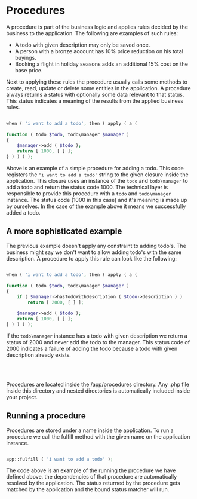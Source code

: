 # Procedures

A procedure is part of the business logic and applies rules decided by the business to the application. The following are examples of such rules:
- A todo with given description may only be saved once.
- A person with a bronze account has 10% price reduction on his total buyings.
- Booking a flight in holiday seasons adds an additional 15% cost on the base price.

Next to applying these rules the procedure usually calls some methods to create, read, update or delete some entities in the application. 
A procedure always returns a status with optionally some data relevant to that status. This status indicates a meaning of the results from the applied business rules. 


```php

when ( 'i want to add a todo', then ( apply ( a ( 
    
function ( todo $todo, todo\manager $manager )
{
    $manager->add ( $todo );
    return [ 1000, [ ] ];
} ) ) ) );


```

Above is an example of a simple procedure for adding a todo. This code registers the ``'i want to add a todo'`` string to the given closure inside the application. 
This closure uses an instance of the ``todo`` and ``todo\manager`` to add a todo and return the status code 1000. The technical layer is responsible to provide this procedure with a ``todo`` and ``todo\manager`` instance. The status code (1000 in this case) and it's meaning is made up by ourselves. In the case of the example above it means we successfully added a todo.


## A more sophisticated example

The previous example doesn't apply any constraint to adding todo's. The business might say we don't want to allow adding todo's with the same description. A procedure to apply this rule can look like the following:


```php

when ( 'i want to add a todo', then ( apply ( a ( 
    
function ( todo $todo, todo\manager $manager )
{
    if ( $manager->hasTodoWithDescription ( $todo->description ) )
        return [ 2000, [ ] ];

    $manager->add ( $todo );
    return [ 1000, [ ] ];
} ) ) ) );


```

If the ``todo\manager`` instance  has a todo with given description we return a status of 2000 and never add the todo to the manager. This status code of 2000 indicates a failure of adding the todo because a todo with given description already exists.



<br>
<br>


Procedures are located inside the /app/procedures directory. Any .php file inside this directory and nested directories is automatically included inside your project.



## Running a procedure

Procedures are stored under a name inside the application. To run a procedure we call the fulfill method with the given name on the application instance.


```php

app::fulfill ( 'i want to add a todo' );

```

The code above is an example of the running the procedure we have defined above. the dependencies of that procedure are automatically resolved by the application. The status returned by the procedure gets matched by the application and the bound status matcher will run.